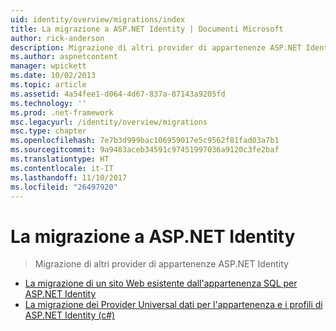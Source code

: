 ```yaml
---
uid: identity/overview/migrations/index
title: La migrazione a ASP.NET Identity | Documenti Microsoft
author: rick-anderson
description: Migrazione di altri provider di appartenenze ASP.NET Identity
ms.author: aspnetcontent
manager: wpickett
ms.date: 10/02/2013
ms.topic: article
ms.assetid: 4a54fee1-d064-4d67-837a-87143a9205fd
ms.technology: ''
ms.prod: .net-framework
msc.legacyurl: /identity/overview/migrations
msc.type: chapter
ms.openlocfilehash: 7e7b3d999bac106959017e5c9562f81fad03a7b1
ms.sourcegitcommit: 9a9483aceb34591c97451997036a9120c3fe2baf
ms.translationtype: HT
ms.contentlocale: it-IT
ms.lasthandoff: 11/10/2017
ms.locfileid: "26497920"
---
```

<a name="migrating-to-aspnet-identity"></a>La migrazione a ASP.NET Identity
====================
> Migrazione di altri provider di appartenenze ASP.NET Identity


- [La migrazione di un sito Web esistente dall'appartenenza SQL per ASP.NET Identity](migrating-an-existing-website-from-sql-membership-to-aspnet-identity.md)
- [La migrazione dei Provider Universal dati per l'appartenenza e i profili di ASP.NET Identity (c#)](migrating-universal-provider-data-for-membership-and-user-profiles-to-aspnet-identity.md)
